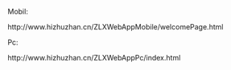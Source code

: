 <p>Mobil:</p>
<p>http://www.hizhuzhan.cn/ZLXWebAppMobile/welcomePage.html</p>
<p>Pc:</p>
<p>http://www.hizhuzhan.cn/ZLXWebAppPc/index.html</p>
